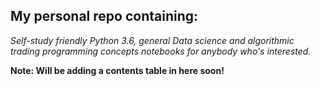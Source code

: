 ## My personal repo containing:

  *Self-study friendly Python 3.6, general Data science and algorithmic trading programming concepts notebooks for anybody who's interested.*

**Note: Will be adding a contents table in here soon!**
